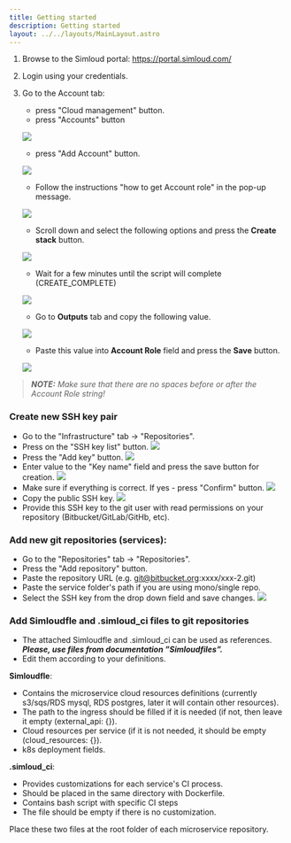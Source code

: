 ```yaml
---
title: Getting started
description: Getting started
layout: ../../layouts/MainLayout.astro
---
```



1. Browse to the Simloud portal: https://portal.simloud.com/
2. Login using your credentials.
3. Go to the Account tab:

   - press "Cloud management" button.
   - press "Accounts" button
   
    ![](/img/onboarding/intro/new1.png)

   - press "Add Account" button.
   
   ![](/img/onboarding/intro/new2.png)

   - Follow the instructions "how to get Account role" in the pop-up message.

   ![](/img/onboarding/intro/12.png)
     
   - Scroll down and select the following options and press the **Create stack** button.

   ![](/img/onboarding/intro/image6.png)
   
   - Wait for a few minutes until the script will complete (CREATE_COMPLETE)
   
   ![](/img/onboarding/intro/new3.png)

   - Go to **Outputs** tab and copy the following value.

    ![](/img/onboarding/intro/new4.png)

   - Paste this value into **Account Role** field and press the **Save** button.
   
    ![](/img/onboarding/intro/new5.png)


> **_NOTE:_**
 _Make sure that there are no spaces before or after the Account Role string!_




### Create new SSH key pair         

- Go to the "Infrastructure" tab -> "Repositories".
- Press on the "SSH key list" button.
  ![](/img/onboarding/intro/11.png)
- Press the "Add key" button.
  ![](/img/onboarding/intro/6.png)
- Enter value to the "Key name" field and press the save button for creation.
  ![](/img/onboarding/intro/77.png)
- Make sure if everything is correct. If yes - press "Confirm" button.
  ![](/img/onboarding/intro/8.png)
- Copy the public SSH key.
  ![](/img/onboarding/intro/image12.png)
- Provide this SSH key to the git user with read permissions on your repository (Bitbucket/GitLab/GitHb, etc).

### Add new git repositories (services):

- Go to the "Repositories" tab -> "Repositories".
- Press the "Add repository" button.
- Paste the repository URL (e.g. git@bitbucket.org:xxxx/xxx-2.git)
- Paste the service folder's path if you are using mono/single repo.
- Select the SSH key from the drop down field and save changes.
  ![](/img/onboarding/intro/13.png)

### Add Simloudfle and .simloud_ci files to git repositories

- The attached Simloudfle and .simloud_ci can be used as references.  _**Please, use files from documentation ”Simloudfiles”.**_ 
- Edit them according to your definitions.

**Simloudfle**:

- Contains the microservice cloud resources definitions (currently s3/sqs/RDS mysql, RDS postgres, later it will contain other resources).
- The path to the ingress should be filled if it is needed (if not, then leave it empty (external_api: {}).
- Cloud resources per service (if it is not needed, it should be empty (cloud_resources: {}).
- k8s deployment fields.

**.simloud_ci**:

- Provides customizations for each service's CI process.
- Should be placed in the same directory with Dockerfile.
- Contains bash script with specific CI steps  
- The file should be empty if there is no customization.

Place these two files at the root folder of each microservice repository.


